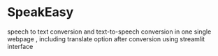 # SpeakEasy
speech to text conversion and text-to-speech conversion in one single webpage , including translate option after conversion using streamlit interface
